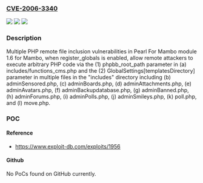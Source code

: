 ### [CVE-2006-3340](https://cve.mitre.org/cgi-bin/cvename.cgi?name=CVE-2006-3340)
![](https://img.shields.io/static/v1?label=Product&message=n%2Fa&color=blue)
![](https://img.shields.io/static/v1?label=Version&message=n%2Fa&color=blue)
![](https://img.shields.io/static/v1?label=Vulnerability&message=n%2Fa&color=brighgreen)

### Description

Multiple PHP remote file inclusion vulnerabilities in Pearl For Mambo module 1.6 for Mambo, when register_globals is enabled, allow remote attackers to execute arbitrary PHP code via the (1) phpbb_root_path parameter in (a) includes/functions_cms.php and the (2) GlobalSettings[templatesDirectory] parameter in multiple files in the "includes" directory including (b) adminSensored.php, (c) adminBoards.php, (d) adminAttachments.php, (e) adminAvatars.php, (f) adminBackupdatabase.php, (g) adminBanned.php, (h) adminForums.php, (i) adminPolls.php, (j) adminSmileys.php, (k) poll.php, and (l) move.php.

### POC

#### Reference
- https://www.exploit-db.com/exploits/1956

#### Github
No PoCs found on GitHub currently.

